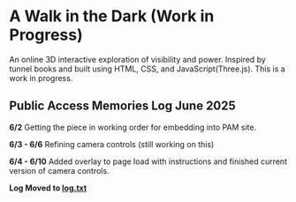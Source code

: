 # A Walk in the Dark (Work in Progress)
An online 3D interactive exploration of visibility and power. Inspired by tunnel books and built using HTML, CSS, and JavaScript(Three.js). This is a work in progress.

## Public Access Memories Log June 2025

**6/2**
Getting the piece in working order for embedding into PAM site.

**6/3 - 6/6**
Refining camera controls (still working on this)

**6/4 - 6/10**
Added overlay to page load with instructions and finished current version of camera controls.

**Log Moved to [log.txt](https://github.com/cthompto/a-walk-in-the-dark/blob/main/log.txt)**
